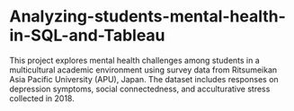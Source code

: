 # Analyzing-students-mental-health-in-SQL-and-Tableau
This project explores mental health challenges among students in a multicultural academic environment using survey data from Ritsumeikan Asia Pacific University (APU), Japan. The dataset includes responses on depression symptoms, social connectedness, and acculturative stress collected in 2018.
